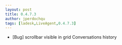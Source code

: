 ```yaml
---
layout: post
title: 0.4.7.3
author: jperdochqu
tags: [ladesk,LiveAgent,0.4.7.3]
---
```


- [Bug] scrollbar visible in grid Conversations history
